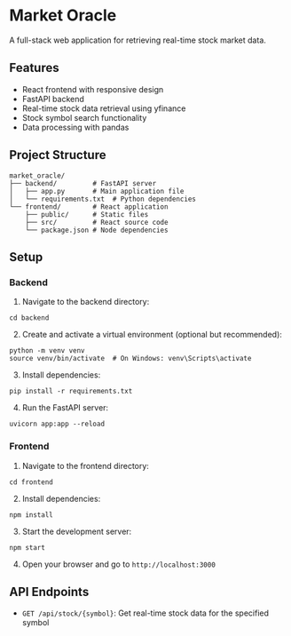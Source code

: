 # Market Oracle

A full-stack web application for retrieving real-time stock market data.

## Features

- React frontend with responsive design
- FastAPI backend
- Real-time stock data retrieval using yfinance
- Stock symbol search functionality
- Data processing with pandas

## Project Structure

```
market_oracle/
├── backend/         # FastAPI server
│   ├── app.py       # Main application file
│   └── requirements.txt  # Python dependencies
└── frontend/        # React application
    ├── public/      # Static files
    ├── src/         # React source code
    └── package.json # Node dependencies
```

## Setup

### Backend

1. Navigate to the backend directory:

```
cd backend
```

2. Create and activate a virtual environment (optional but recommended):

```
python -m venv venv
source venv/bin/activate  # On Windows: venv\Scripts\activate
```

3. Install dependencies:

```
pip install -r requirements.txt
```

4. Run the FastAPI server:

```
uvicorn app:app --reload
```

### Frontend

1. Navigate to the frontend directory:

```
cd frontend
```

2. Install dependencies:

```
npm install
```

3. Start the development server:

```
npm start
```

4. Open your browser and go to `http://localhost:3000`

## API Endpoints

- `GET /api/stock/{symbol}`: Get real-time stock data for the specified symbol
